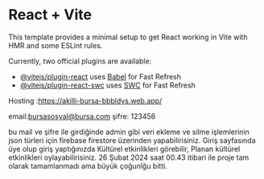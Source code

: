 # React + Vite




This template provides a minimal setup to get React working in Vite with HMR and some ESLint rules.

Currently, two official plugins are available:

- [@vitejs/plugin-react](https://github.com/vitejs/vite-plugin-react/blob/main/packages/plugin-react/README.md) uses [Babel](https://babeljs.io/) for Fast Refresh
- [@vitejs/plugin-react-swc](https://github.com/vitejs/vite-plugin-react-swc) uses [SWC](https://swc.rs/) for Fast Refresh


Hosting :https://akilli-bursa-bbbldys.web.app/   

email:bursasosyal@bursa.com
şifre: 123456

bu mail ve şifre ile girdiğinde admin gibi veri ekleme ve silme işlemlerinin json türleri için firebase firestore üzerinden yapabilirisiniz. Giriş sayfasında üye olup giriş yaptığınızda Kültürel etkinlikleri görebilir, Planan kültürel etkinlikleri oylayabilirisiniz. 26 Şubat 2024 saat 00.43 itibari ile proje tam olarak tamamlanmadı ama büyük çoğunlğu bitti.
